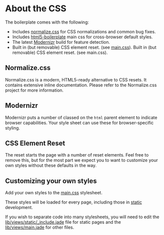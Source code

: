 About the CSS
=============

The boilerplate comes with the following:

* Includes [normalize.css](http://necolas.github.com/normalize.css/) for CSS normalizations and common bug fixes.
* Includes [html5-boilerplate](https://github.com/h5bp/html5-boilerplate) main css for cross-browser default styles.
* The latest [Modernizr](http://modernizr.com/) build for feature detection.
* Built in (but removable) CSS element reset. (see [main.css](../lib/public/css/main.css)).
Built in (but removable) CSS element reset. (see main.css).

## Normalize.css

Normalize.css is a modern, HTML5-ready alternative to CSS resets. It contains extensive inline documentation. Please refer to the Normalize.css project for more information.

## Modernizr

Modernizr puts a number of classed on the `html` parent element to indicate browser capabilities. Your style sheet can use these for browser-specific styling.

## CSS Element Reset

The reset starts the page with a number of reset elements. Feel free to remove this, but for the most part we expect you to want to customize your own styles without these defaults in the way.

## Customizing your own styles

Add your own styles to the [main.css](../lib/public/css/main.css) stylesheet.

These styles will be loaded for every page, including those in [static](static.md) development.

If you wish to separate code into many stylesheets, you will need to edit the [lib/views/static/_include.jade](../lib/views/static/_include.jade) file for static pages and the [lib/views/main.jade](../lib/views/main.jade) for other files.
